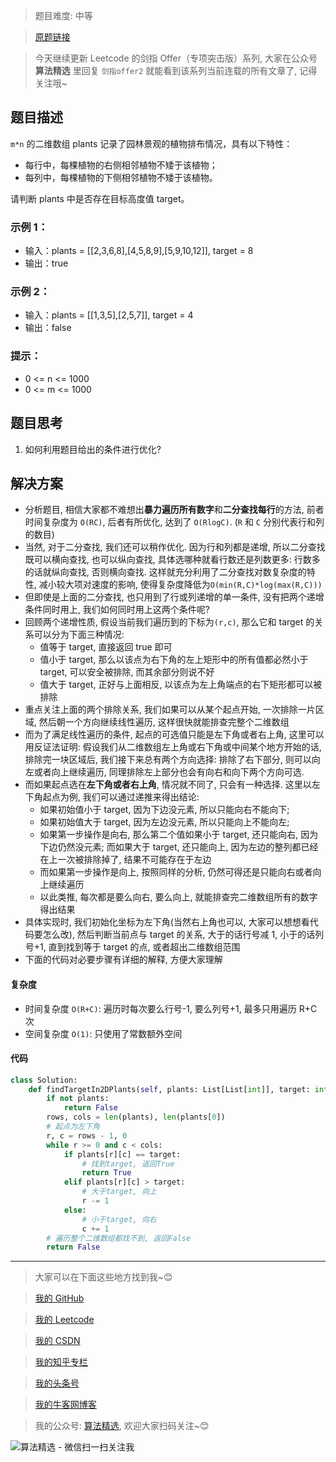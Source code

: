 > 题目难度: 中等

> [原题链接](https://leetcode.cn/problems/er-wei-shu-zu-zhong-de-cha-zhao-lcof/)

> 今天继续更新 Leetcode 的剑指 Offer（专项突击版）系列, 大家在公众号 **算法精选** 里回复 `剑指offer2` 就能看到该系列当前连载的所有文章了, 记得关注哦~

## 题目描述

`m*n` 的二维数组 plants 记录了园林景观的植物排布情况，具有以下特性：

- 每行中，每棵植物的右侧相邻植物不矮于该植物；
- 每列中，每棵植物的下侧相邻植物不矮于该植物。

请判断 plants 中是否存在目标高度值 target。

### 示例 1：

- 输入：plants = [[2,3,6,8],[4,5,8,9],[5,9,10,12]], target = 8
- 输出：true

### 示例 2：

- 输入：plants = [[1,3,5],[2,5,7]], target = 4
- 输出：false

### 提示：

- 0 <= n <= 1000
- 0 <= m <= 1000

## 题目思考

1. 如何利用题目给出的条件进行优化?

## 解决方案

- 分析题目, 相信大家都不难想出**暴力遍历所有数字**和**二分查找每行**的方法, 前者时间复杂度为 `O(RC)`, 后者有所优化, 达到了 `O(RlogC)`. (`R` 和 `C` 分别代表行和列的数目)
- 当然, 对于二分查找, 我们还可以稍作优化. 因为行和列都是递增, 所以二分查找既可以横向查找, 也可以纵向查找, 具体选哪种就看行数还是列数更多: 行数多的话就纵向查找, 否则横向查找. 这样就充分利用了二分查找对数复杂度的特性, 减小较大项对速度的影响, 使得复杂度降低为`O(min(R,C)*log(max(R,C)))`
- 但即使是上面的二分查找, 也只用到了行或列递增的单一条件, 没有把两个递增条件同时用上, 我们如何同时用上这两个条件呢?
- 回顾两个递增性质, 假设当前我们遍历到的下标为`(r,c)`, 那么它和 target 的关系可以分为下面三种情况:
  - 值等于 target, 直接返回 true 即可
  - 值小于 target, 那么以该点为右下角的左上矩形中的所有值都必然小于 target, 可以安全被排除, 而其余部分则说不好
  - 值大于 target, 正好与上面相反, 以该点为左上角端点的右下矩形都可以被排除
- 重点关注上面的两个排除关系, 我们如果可以从某个起点开始, 一次排除一片区域, 然后朝一个方向继续线性遍历, 这样很快就能排查完整个二维数组
- 而为了满足线性遍历的条件, 起点的可选值只能是左下角或者右上角, 这里可以用反证法证明: 假设我们从二维数组左上角或右下角或中间某个地方开始的话, 排除完一块区域后, 我们接下来总有两个方向选择: 排除了右下部分, 则可以向左或者向上继续遍历, 同理排除左上部分也会有向右和向下两个方向可选.
- 而如果起点选在**左下角或者右上角**, 情况就不同了, 只会有一种选择. 这里以左下角起点为例, 我们可以通过递推来得出结论:
  - 如果初始值小于 target, 因为下边没元素, 所以只能向右不能向下;
  - 如果初始值大于 target, 因为左边没元素, 所以只能向上不能向左;
  - 如果第一步操作是向右, 那么第二个值如果小于 target, 还只能向右, 因为下边仍然没元素; 而如果大于 target, 还只能向上, 因为左边的整列都已经在上一次被排除掉了, 结果不可能存在于左边
  - 而如果第一步操作是向上, 按照同样的分析, 仍然可得还是只能向右或者向上继续遍历
  - 以此类推, 每次都是要么向右, 要么向上, 就能排查完二维数组所有的数字得出结果
- 具体实现时, 我们初始化坐标为左下角(当然右上角也可以, 大家可以想想看代码要怎么改), 然后判断当前点与 target 的关系, 大于的话行号减 1, 小于的话列号+1, 直到找到等于 target 的点, 或者超出二维数组范围
- 下面的代码对必要步骤有详细的解释, 方便大家理解

#### 复杂度

- 时间复杂度 `O(R+C)`: 遍历时每次要么行号-1, 要么列号+1, 最多只用遍历 R+C 次
- 空间复杂度 `O(1)`: 只使用了常数额外空间

#### 代码

```python
class Solution:
    def findTargetIn2DPlants(self, plants: List[List[int]], target: int) -> bool:
        if not plants:
            return False
        rows, cols = len(plants), len(plants[0])
        # 起点为左下角
        r, c = rows - 1, 0
        while r >= 0 and c < cols:
            if plants[r][c] == target:
                # 找到target, 返回True
                return True
            elif plants[r][c] > target:
                # 大于target, 向上
                r -= 1
            else:
                # 小于target, 向右
                c += 1
        # 遍历整个二维数组都找不到, 返回False
        return False
```

---

> 大家可以在下面这些地方找到我~😊

> [我的 GitHub](https://github.com/zjulyx)

> [我的 Leetcode](https://leetcode-cn.com/u/suibianfahui/)

> [我的 CSDN](https://me.csdn.net/zjulyx1993)

> [我的知乎专栏](https://zhuanlan.zhihu.com/c_1242508721932464128)

> [我的头条号](https://www.toutiao.com/c/user/1090304683804520/#mid=1671643017345028)

> [我的牛客网博客](https://blog.nowcoder.net/zjulyx)

> 我的公众号: [算法精选](https://mp.weixin.qq.com/s?__biz=MzA5MDk1MjI5MA==&mid=2247484158&idx=1&sn=90176bac32cf7af40e4074c721fd8a95&chksm=900285f3a7750ce5a068c9c9773781461819633f2fd60533732637ec9520c908371ebc218d49&scene=178&cur_album_id=1386231241346859009#rd), 欢迎大家扫码关注~😊

![算法精选 - 微信扫一扫关注我](https://pic1.zhimg.com/80/v2-7c988a7b35886df51596ef23616764ac_1440w.jpg)
